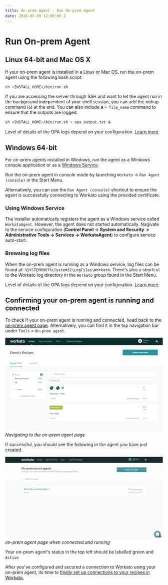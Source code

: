 ```yaml
---
title: On-prem Agent - Run On-prem Agent
date: 2018-05-09 12:00:00 Z
---
```


# Run On-prem Agent

## Linux 64-bit and Mac OS X
If your on-prem agent is installed in a Linux or Mac OS, run the on-prem agent using the following bash script:

```bash
sh <INSTALL_HOME>/bin/run.sh
```

If you are accessing the server through SSH and want to let the agent run in the background independent of your shell session, you can add the nohup command (`&`) at the end. You can also include a `> file_name` command to ensure that the outputs are logged.

```bash
sh <INSTALL_HOME>/bin/run.sh > opa_output.txt &
```

Level of details of the OPA logs depend on your configuration. [Learn more](/on-prem/logging.md).

## Windows 64-bit
For on-prem agents installed in Windows, run the agent as a Windows console application or as a [Windows Service](#using-windows-service).

Run the on-prem agent in console mode by launching `Workato` &rarr; `Run Agent (console)` in the Start Menu.

Alternatively, you can use the `Run Agent (console)` shortcut to ensure the agent is successfully connecting to Workato using the provided certificate.

### Using Windows Service
The installer automatically registers the agent as a Windows service called `WorkatoAgent`. However, the agent does not started automatically. Nagivate to the service configuration (**Control Panel &rarr; System and Security &rarr; Administrative Tools &rarr; Services &rarr; WorkatoAgent**) to configure service auto-start.

### Browsing log files
When the on-prem agent is running as a Windows service, log files can be found at: `%SYSTEMROOT%\System32\LogFiles\Workato`. There's also a shortcut to the Workato log directory in the `Workato` group found in the Start Menu.

Level of details of the OPA logs depend on your configuration. [Learn more](/on-prem/logging.md).

## Confirming your on-prem agent is running and connected

To check if your on-prem agent is running and connected, head back to the [on-prem agent page](https://www.workato.com/secure_agents). Alternatively, you can find it in the top navigation bar under `Tools` > `On-prem agent`.

![On-prem option](/assets/images/on-prem/navigate-to-opa.gif)
*Navigating to the on-prem agent page*

If successful, you should see the following in the agent you have just created.

![Confirmation of on-prem agent](/assets/images/on-prem/Confirmation-of-OPA.gif)
*on-prem agent page when connected and running*

Your on-prem agent's status in the top left should be labelled green and `Active`

After you've configured and secured a connection to Workato using your on-prem agent, its time to [finally set up connections to your recipes in Workato.](/on-prem/connection.md)
